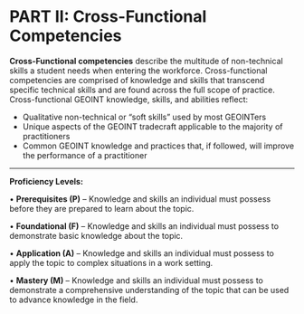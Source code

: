 # PART II: Cross-Functional Competencies

**Cross-Functional competencies** describe the multitude of non-technical skills a student needs when entering the workforce. Cross-functional competencies are comprised of knowledge and skills that transcend specific technical skills and are found across the full scope of practice. Cross-functional GEOINT knowledge, skills, and abilities reflect:&#x20;

* Qualitative non-technical or “soft skills” used by most GEOINTers&#x20;
* Unique aspects of the GEOINT tradecraft applicable to the majority of practitioners&#x20;
* Common GEOINT knowledge and practices that, if followed, will improve the performance of a practitioner

***

**Proficiency Levels:**

• **Prerequisites (P)** – Knowledge and skills an individual must possess before they are prepared to learn about the topic.&#x20;

• **Foundational (F)** – Knowledge and skills an individual must possess to demonstrate basic knowledge about the topic.&#x20;

• **Application (A)** – Knowledge and skills an individual must possess to apply the topic to complex situations in a work setting.&#x20;

• **Mastery (M)** – Knowledge and skills an individual must possess to demonstrate a comprehensive understanding of the topic that can be used to advance knowledge in the field.



